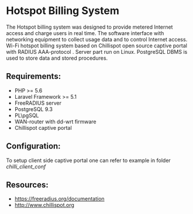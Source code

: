 # Hotspot Billing System

The Hotspot billing system was designed to provide metered Internet access and charge users in real time.
The software interface with networking equipment to collect usage data and to control Internet access. 
Wi-Fi hotspot billing system based on Chillispot open source captive portal with RADIUS AAA-protocol .
Server part run on Linux. PostgreSQL DBMS is used to store data and stored procedures.

## Requirements:

- PHP >= 5.6
- Laravel Framework >= 5.1
- FreeRADIUS server
- PostgreSQL 9.3
- PL\pgSQL
- WAN-router with dd-wrt firmware
- Chillispot captive portal

## Configuration:

To setup client side captive portal one can refer to example in folder *chilli_client_conf* 


## Resources:
- https://freeradius.org/documentation
- http://www.chillispot.org
